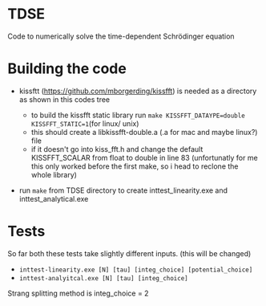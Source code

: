 # TDSE
Code to numerically solve the time-dependent Schrödinger equation

# Building the code
- kissftt (https://github.com/mborgerding/kissfft) is needed as a directory as shown in this codes tree
  - to build the kissfft static library run `make KISSFFT_DATAYPE=double KISSFFT_STATIC=1`(for linux/ unix) 
  - this should create a libkissfft-double.a (.a for mac and maybe linux?) file 
  - if it doesn't go into kiss_fft.h and change the default KISSFFT_SCALAR from float to double in line 83 (unfortunatly for me this only worked before the first make, so i head to reclone the whole library)

- run `make` from TDSE directory to create inttest_linearity.exe and inttest_analytical.exe

# Tests

So far both these tests take slightly different inputs. (this will be changed)
- `inttest-linearity.exe [N] [tau] [integ_choice] [potential_choice]`
- `inttest-analyitcal.exe [N] [tau] [integ_choice]`

Strang splitting method is integ_choice = 2
